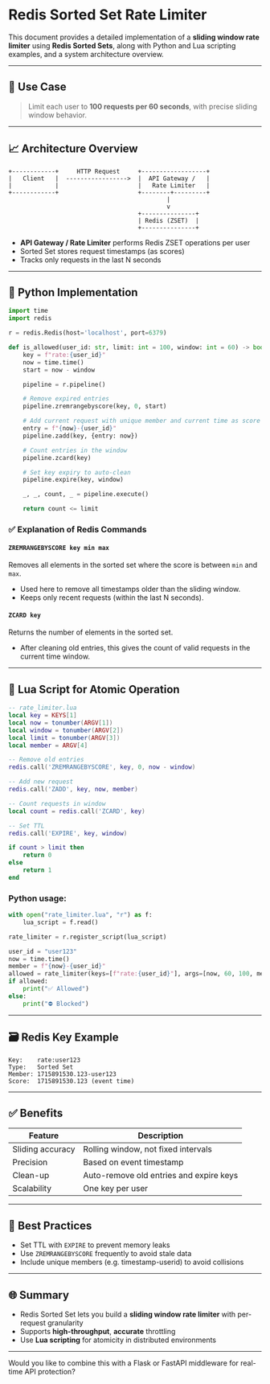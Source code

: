 
# Redis Sorted Set Rate Limiter

This document provides a detailed implementation of a **sliding window rate limiter** using **Redis Sorted Sets**, along with Python and Lua scripting examples, and a system architecture overview.

---

## 🔹 Use Case

> Limit each user to **100 requests per 60 seconds**, with precise sliding window behavior.

---

## 📈 Architecture Overview

```
+------------+     HTTP Request     +------------------+
|   Client   |  ----------------->  |  API Gateway /   |
|            |                      |   Rate Limiter   |
+------------+                      +--------+---------+
                                            |
                                            v
                                    +---------------+
                                    | Redis (ZSET)  |
                                    +---------------+
```

- **API Gateway / Rate Limiter** performs Redis ZSET operations per user
- Sorted Set stores request timestamps (as scores)
- Tracks only requests in the last N seconds

---

## 🔧 Python Implementation

```python
import time
import redis

r = redis.Redis(host='localhost', port=6379)

def is_allowed(user_id: str, limit: int = 100, window: int = 60) -> bool:
    key = f"rate:{user_id}"
    now = time.time()
    start = now - window

    pipeline = r.pipeline()

    # Remove expired entries
    pipeline.zremrangebyscore(key, 0, start)

    # Add current request with unique member and current time as score
    entry = f"{now}-{user_id}"
    pipeline.zadd(key, {entry: now})

    # Count entries in the window
    pipeline.zcard(key)

    # Set key expiry to auto-clean
    pipeline.expire(key, window)

    _, _, count, _ = pipeline.execute()

    return count <= limit
```

### ✅ Explanation of Redis Commands

#### `ZREMRANGEBYSCORE key min max`
Removes all elements in the sorted set where the score is between `min` and `max`.
- Used here to remove all timestamps older than the sliding window.
- Keeps only recent requests (within the last N seconds).

#### `ZCARD key`
Returns the number of elements in the sorted set.
- After cleaning old entries, this gives the count of valid requests in the current time window.

---

## 🧪 Lua Script for Atomic Operation

```lua
-- rate_limiter.lua
local key = KEYS[1]
local now = tonumber(ARGV[1])
local window = tonumber(ARGV[2])
local limit = tonumber(ARGV[3])
local member = ARGV[4]

-- Remove old entries
redis.call('ZREMRANGEBYSCORE', key, 0, now - window)

-- Add new request
redis.call('ZADD', key, now, member)

-- Count requests in window
local count = redis.call('ZCARD', key)

-- Set TTL
redis.call('EXPIRE', key, window)

if count > limit then
    return 0
else
    return 1
end
```

### Python usage:

```python
with open("rate_limiter.lua", "r") as f:
    lua_script = f.read()

rate_limiter = r.register_script(lua_script)

user_id = "user123"
now = time.time()
member = f"{now}-{user_id}"
allowed = rate_limiter(keys=[f"rate:{user_id}"], args=[now, 60, 100, member])
if allowed:
    print("✅ Allowed")
else:
    print("⛔ Blocked")
```

---

## 🗃 Redis Key Example

```
Key:    rate:user123
Type:   Sorted Set
Member: 1715891530.123-user123
Score:  1715891530.123 (event time)
```

---

## ✅ Benefits

| Feature           | Description                             |
|------------------|-----------------------------------------|
| Sliding accuracy | Rolling window, not fixed intervals     |
| Precision        | Based on event timestamp                |
| Clean-up         | Auto-remove old entries and expire keys |
| Scalability      | One key per user                        |

---

## 🔐 Best Practices

- Set TTL with `EXPIRE` to prevent memory leaks
- Use `ZREMRANGEBYSCORE` frequently to avoid stale data
- Include unique members (e.g. timestamp-userid) to avoid collisions

---

## 🌐 Summary

- Redis Sorted Set lets you build a **sliding window rate limiter** with per-request granularity
- Supports **high-throughput**, **accurate** throttling
- Use **Lua scripting** for atomicity in distributed environments

---

Would you like to combine this with a Flask or FastAPI middleware for real-time API protection?
